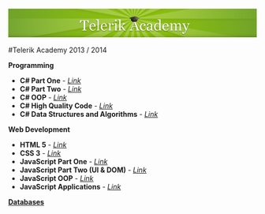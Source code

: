 [![alt text](https://raw.githubusercontent.com/BorislavIvanov/Telerik_Academy/master/Resources/Telerik%20Logo.png "Telerik Academy Logo")](http://academy.telerik.com/)

#Telerik Academy 2013 / 2014

**Programming**
* **C# Part One** - [*Link*](https://github.com/BorislavIvanov/Telerik_Academy/tree/master/01.%20Programming/01.%20C%23%20Part%20I)
* **C# Part Two** - [*Link*](https://github.com/BorislavIvanov/Telerik_Academy/tree/master/01.%20Programming/02.%20C%23%20Part%20II)
* **C# OOP** - [*Link*](https://github.com/BorislavIvanov/Telerik_Academy/tree/master/01.%20Programming/03.%20C%23%20OOP)
* **C# High Quality Code** - [*Link*](https://github.com/BorislavIvanov/Telerik_Academy/tree/master/01.%20Programming/04.%20C%23%20High%20Quality%20Code)
* **C# Data Structures and Algorithms** - [*Link*](https://github.com/BorislavIvanov/Telerik_Academy/tree/master/01.%20Programming/05.%20C%23%20Data%20Structures%20and%20Algorithms)

**Web Development**
* **HTML 5** - [*Link*](https://github.com/BorislavIvanov/Telerik_Academy/tree/master/02.%20Web%20Development/01.%20HTML%205)
* **CSS 3** - [*Link*](https://github.com/BorislavIvanov/Telerik_Academy/tree/master/02.%20Web%20Development/02.%20CSS%203)
* **JavaScript Part One** - [*Link*](https://github.com/BorislavIvanov/Telerik_Academy/tree/master/02.%20Web%20Development/03.%20JavaScript%20Part%20I)
* **JavaScript Part Two (UI & DOM)** - [*Link*](https://github.com/BorislavIvanov/Telerik_Academy/tree/master/02.%20Web%20Development/04.%20JavaScript%20Part%20II%20(UI%20%26%20DOM))
* **JavaScript OOP** - [*Link*](https://github.com/BorislavIvanov/Telerik_Academy/tree/master/02.%20Web%20Development/05.%20JavaScript%20OOP)
* **JavaScript Applications** - [*Link*](https://github.com/BorislavIvanov/Telerik_Academy/tree/master/02.%20Web%20Development/06.%20JavaScript%20Applications)

[**Databases**](https://github.com/BorislavIvanov/Telerik_Academy/tree/master/03.%20Databases)
